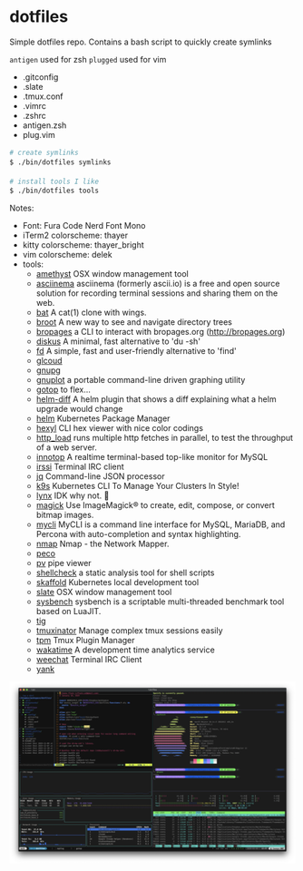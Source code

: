 dotfiles
========

Simple dotfiles repo. Contains a bash script to quickly create symlinks

`antigen` used for zsh
`plugged` used for vim

- .gitconfig
- .slate
- .tmux.conf
- .vimrc
- .zshrc
- antigen.zsh
- plug.vim

```bash
# create symlinks
$ ./bin/dotfiles symlinks

# install tools I like
$ ./bin/dotfiles tools
```

Notes:
- Font: Fura Code Nerd Font Mono
- iTerm2 colorscheme: thayer
- kitty colorscheme: thayer_bright
- vim colorscheme: delek
- tools:
  - [amethyst](https://github.com/ianyh/Amethyst) OSX window management tool
  - [asciinema](https://asciinema.org/) asciinema (formerly ascii.io) is a free and open source solution for recording terminal sessions and sharing them on the web.
  - [bat](https://github.com/sharkdp/bat) A cat(1) clone with wings.
  - [broot](https://github.com/Canop/broot) A new way to see and navigate directory trees
  - [bropages](https://github.com/hubsmoke/bro) a CLI to interact with bropages.org (http://bropages.org)
  - [diskus](https://github.com/sharkdp/diskus) A minimal, fast alternative to 'du -sh'
  - [fd](https://github.com/sharkdp/fd) A simple, fast and user-friendly alternative to 'find'
  - [glcoud](https://cloud.google.com/sdk/install)
  - [gnupg](https://www.gnupg.org/)
  - [gnuplot](http://www.gnuplot.info/) a portable command-line driven graphing utility
  - [gotop](https://github.com/cjbassi/gotop) to flex...
  - [helm-diff](https://github.com/databus23/helm-diff) A helm plugin that shows a diff explaining what a helm upgrade would change
  - [helm](https://github.com/helm/helm) Kubernetes Package Manager
  - [hexyl](https://github.com/sharkdp/hexyl) CLI hex viewer with nice color codings
  - [http_load](https://acme.com/software/http_load/) runs multiple http fetches in parallel, to test the throughput of a web server.
  - [innotop](https://github.com/innotop/innotop) A realtime terminal-based top-like monitor for MySQL
  - [irssi](https://irssi.org/) Terminal IRC client
  - [jq](https://github.com/stedolan/jq) Command-line JSON processor
  - [k9s](https://github.com/derailed/k9s) Kubernetes CLI To Manage Your Clusters In Style!
  - [lynx](https://lynx.invisible-island.net/current/index.html) IDK why not. 🤷‍
  - [magick](https://imagemagick.org/) Use ImageMagick® to create, edit, compose, or convert bitmap images.
  - [mycli](https://www.mycli.net/) MyCLI is a command line interface for MySQL, MariaDB, and Percona with auto-completion and syntax highlighting.
  - [nmap](https://github.com/nmap/nmap) Nmap - the Network Mapper.
  - [peco](https://github.com/peco/peco)
  - [pv](http://www.ivarch.com/programs/pv.shtml) pipe viewer
  - [shellcheck](https://github.com/koalaman/shellcheck) a static analysis tool for shell scripts
  - [skaffold](https://github.com/GoogleContainerTools/skaffold) Kubernetes local development tool
  - [slate](https://github.com/jigish/slate) OSX window management tool
  - [sysbench](https://github.com/akopytov/sysbench) sysbench is a scriptable multi-threaded benchmark tool based on LuaJIT.
  - [tig](https://github.com/jonas/tig)
  - [tmuxinator](https://github.com/tmuxinator/tmuxinator) Manage complex tmux sessions easily
  - [tpm](https://github.com/tmux-plugins/tpm) Tmux Plugin Manager
  - [wakatime](https://wakatime.com/) A development time analytics service
  - [weechat](https://weechat.org/) Terminal IRC Client
  - [yank](https://github.com/mptre/yank)

![screenshot](https://raw.githubusercontent.com/cflynn07/dotfiles/master/Screen%20Shot%202020-01-03%20at%201.57.51%20PM.png)
